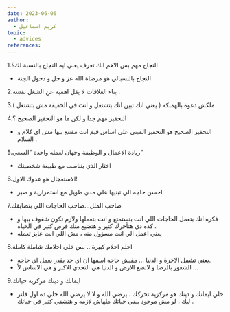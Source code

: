 ```yaml
---
date: 2023-06-06
author:
  - كريم اسماعيل
topic:
  - advices
references:
---
```

1.النجاح مهم بس الاهم انك تعرف يعني ايه النجاح بالنسبة لك؟  
- النجاح بالنسبالي هو مرضاة الله عز و جل و دخول الجنة  
  
2.بناء العلاقات لا يقل اهمية عن الشغل نفسه .  
  
3.ملكش دعوة بالهمبكه ( يعني انك تبين انك بتشتغل و انت في الحقيقة مش بتشتغل )  
  
4.التحفيز مهم جدا و لكن ما هو التحفيز الصحيح ؟  
- التحفيز الصحيح هو التحفيز المبني علي اساس قيم انت مقتنع بيها مش اي كلام و السلام .  
  
5.ريادة الاعمال و الوظيفة وجهان لعمله واحدة "السعي"  
- اختار الذي يتناسب مع طبيعة شخصيتك  
  
6.الاستعجال هو عدوك الاول!  
- احسن حاجه الي تبنيها علي مدي طويل مع استمرارية و صبر  
  
7.صاحب الملل...صاحب الحاجات اللي بتضايقك  
- فكره انك بتعمل الحاجات اللي انت بتستمتع و انت بتعملها ولازم تكون شغوف بيها و كده دي هتأخرك كتير و هتضيع منك فرص كتير في الحياة .  
- يعني اعمل الي انت مسؤول منه ، مش اللي انت عايز تعمله  
  
8.احلم احلام كبيرة... بس خلي احلامك شاملة كاملة  
- يعني تشمل الاخرة و الدنيا ... مفيش حاجه اسمها ان اي حد يقدر يعمل اي حاجه.  
- الشعور بالرضا و لاتضع الارض و الدنيا هي التحدي الاكبر و هي الاساس لأ ...  
  
9.ايمانك و دينك مركزية حياتك  
- خلي ايمانك و دينك هو مركزية تحركك ، يرضي الله و لا لا يرضي الله خلي ده اول فلتر ليك ، لو مش موجود يبقي حياتك ملهاش لازمه و هتشقي كتير في حياتك .